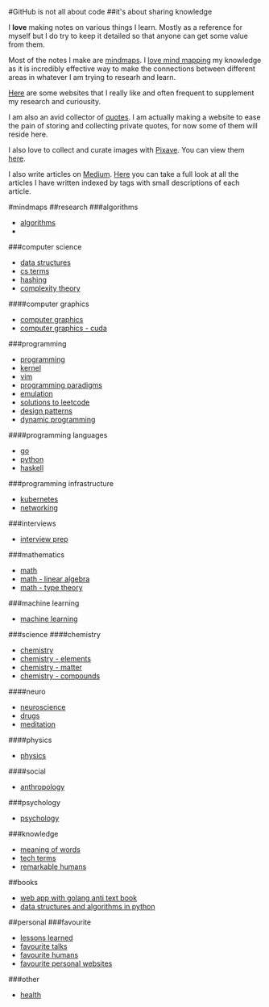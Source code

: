 #GitHub is not all about code
##it's about sharing knowledge

I **love** making notes on various things I learn. Mostly as a reference for
myself but I do try to keep it detailed so that anyone can get some value from
them.

Most of the notes I make are [mindmaps](https://github.com/nikitavoloboev/my-notes#mindmaps). I [love mind mapping](https://medium.com/@NikitaVoloboev/mind-map-everything-d27670f70739) my knowledge as it is incredibly effective way to make the connections between different areas in whatever I am trying to researh and learn. 

[Here](https://github.com/nikitavoloboev/my-notes/tree/master/links) are some websites that I really like and often frequent to supplement my research and curiousity.

I am also an avid collector of [quotes](https://github.com/nikitavoloboev/my-notes-mindmaps/tree/master/quotes). I am actually making a website to ease the pain of storing and collecting private quotes, for now some of them will reside here. 

I also love to collect and curate images with [Pixave](http://www.littlehj.com). You can view them [here](https://github.com/nikitavoloboev/my-notes-mindmaps/tree/master/images#here-are-all-of-the-albums-and-images-that-i-have-collected-over-the-years).

I also write articles on [Medium](https://medium.com/@NikitaVoloboev). [Here](https://github.com/nikitavoloboev/my-notes/tree/master/articles) you can take a full look at all the articles I have written indexed by tags with small descriptions of each article.

#mindmaps
##research
###algorithms
- [algorithms](https://my.mindnode.com/RBs72wqMR9xyntANrBz629xLqVZwoHHrmwPsG3AU)
- 
###computer science
- [data structures](https://my.mindnode.com/wFP5M2WyuNoFEtCaV8osgMJiYDydghpVJQCn9SUb)
- [cs terms](https://my.mindnode.com/GDJS5vHKoZHGi5UqaTv6vN6cY4QBGAricz7gxAeb#-238.1,-356.6,2)
- [hashing](https://my.mindnode.com/XqGqfpvNJ2WFQdjQG3aTMyoy3xV6zuq59LMy6rFa)
- [complexity theory](https://my.mindnode.com/rQzVzokYLnzir6vN5nwAZcwo5S39rsREbgZWxdjo)

####computer graphics
- [computer graphics](https://my.mindnode.com/1fSGMDtCkqBxFFh3JCSkLx1T2shhkJgEfesnTtmT)
- [computer graphics - cuda](https://my.mindnode.com/UzsD8fPyLmedeobRhtjqAygoxdZn9fD86WtFfAVS)

###programming
- [programming](https://my.mindnode.com/nyxpNazrso6eyV3M4RNGS9sUyXfNzTXq6pGhRYLZ)
- [kernel](https://my.mindnode.com/seT1fnsza7kbPqFxSaXymT1ptXwspcCp2Co1t6bW#-16.0,-9.4,2)
- [vim](https://my.mindnode.com/DFFMQfdzm4hzWyMRRLqPreauujS62PVfPVssvJp4)
- [programming paradigms](https://my.mindnode.com/qqjRxmiDoMyKteYicvarwjrgMgpsYJjLWgXsD5Wn)
- [emulation](https://my.mindnode.com/wKPccGXqDxbUMndMp1nPVs1NbzhzcmsqKzBDyXWx)
- [solutions to leetcode](https://my.mindnode.com/UWt29ELHCYyhEL68smUyMZ3UWFg3cwkyXZZAngpE)
- [design patterns](https://my.mindnode.com/YuPqxS24m3eYVp6xqdAD2v5tYTTx5odGywTsQu7a)
- [dynamic programming](https://my.mindnode.com/nbgnE4hxrpNnpubV9MShaNgQax4HFZMds4M93HkA)

####programming languages
- [go](https://my.mindnode.com/sCQRYzZWsmrsqv2vW1FGKa7s2qc2spP1tTzSbnx1)
- [python](https://my.mindnode.com/qoU3LqJjWdq5XGVcs4zasUmguyEX6iqyE9zuEKdg)
- [haskell](https://my.mindnode.com/6Ungyr3Ypz2pM3yoov8ytj9p3PjTqccyrnyR7fy4)

###programming infrastructure
- [kubernetes](https://my.mindnode.com/21syuSb9dYNWCvsd5xJV4ybfmxsx8LqWGXqM9xMe)
- [networking](https://my.mindnode.com/K1D5isP4eFvFbGs8Xx7uVknF6Lmsui3fcqZBEQPw)

###interviews
- [interview prep](https://my.mindnode.com/a6eWJRXyNEMoYSqBDx6Cxt3L96UBsCbH7UgGcmNH)

###mathematics
- [math](https://my.mindnode.com/JjwuFxXNpusrHpkmfSy9BEqcnbLCFmrqWux5vpby)
- [math - linear algebra](https://my.mindnode.com/uSBytjXorayqpAZTRhLxAX1zbpxyMyYNhLYBx8Vy)
- [math - type theory](https://my.mindnode.com/DDpqyZuyarQap3y8YZVTvfpW97EvWzbEVpsa2ExJ)

###machine learning
- [machine learning](https://my.mindnode.com/sGfQ6GAkCb2sbCeSKCkXyLLsBmVy6hhN5GYFG1QP)

###science
####chemistry
- [chemistry](https://my.mindnode.com/wYDhE6MqsqRDVpw5CEEJULsjxHkqNFZad3DvDhYr)
- [chemistry - elements](https://my.mindnode.com/s2t5UnPoUS3CA5BFqvsyqkEnynxCMAspAj2v3VEN)
- [chemistry - matter](https://my.mindnode.com/C5kfhmQRVWUF8JnEV4THcsb3x3mgYNWqkcM8xN6n)
- [chemistry - compounds](https://my.mindnode.com/Mp1YiKoPGthEkykex4qQx6QnB2iaYfLKFu9S5H2C)

####neuro
- [neuroscience](https://my.mindnode.com/tpKRHB3qKyyKHrgCT8bWYuyz4gqjprLbgenBfQDN)
- [drugs](https://my.mindnode.com/cySRz6ygp55zqaDBC3nXWZCszQqAqG7qbKJB2jbD)
- [meditation](https://my.mindnode.com/V2m9xCyus4ZFnaywuM2RzhN7kMcTeBnXXwzo9Dsz)

####physics
- [physics](https://my.mindnode.com/ZZyhmxBzdPQeqcZjsp7RasytP4SEBWWpXRg6hT93)
 
####social
- [anthropology](https://my.mindnode.com/CaaurWHZJ1Dii1hsx81N6wNY7VZT5xVhjeUqMxq5)

###psychology
- [psychology](https://my.mindnode.com/wUgQ9eTCyksJgNBez6nWVuVQCShpgaUuqnroZWYE)

###knowledge
- [meaning of words](https://my.mindnode.com/keTpctx9LF2i5233rxgPwfgKozAqhNDo4585UpdV)
- [tech terms](https://my.mindnode.com/x37uLCs9gNHy14fy4SEjByXdSLxL9ci2R7bpagdM)
- [remarkable humans](https://my.mindnode.com/BEwBFKM65N9tYsTodUAaKmSzXcgLZXsMV16CU6zr)

##books
- [web app with golang anti text book](https://my.mindnode.com/zdrWE679mdxpS86aXZbCpWaTbp7mVXyUEYaBzBaU)
- [data structures and algorithms in python](https://my.mindnode.com/eESybqxSFzZrxtVFUYvmkMMQGC7s6qqHr1j5qwMh)

##personal
###favourite
- [lessons learned](https://my.mindnode.com/Eu6Rs5VBTZApkqJHXWHz5AuskGQPHSSZTk67N9DR)
- [favourite talks](https://my.mindnode.com/YqkoPxPeWUsNUhS1LiWxzkpUnETvMKd6fNp55zd6#-749.5,-1819.1,2)
- [favourite humans](https://my.mindnode.com/PTSyQ9T2X3ggrpauRzeqTsvkAq8yqCJQWSyqG3Ph)
- [favourite personal websites](https://my.mindnode.com/NLGwhX8ipsqi5UgpaHqqRdDzpsqLg3c7PuKGBhs1)

###other
- [health](https://my.mindnode.com/qEhyRseqgzLSpyxSXMSRFTFAcnmx5R54qC34V81X)
